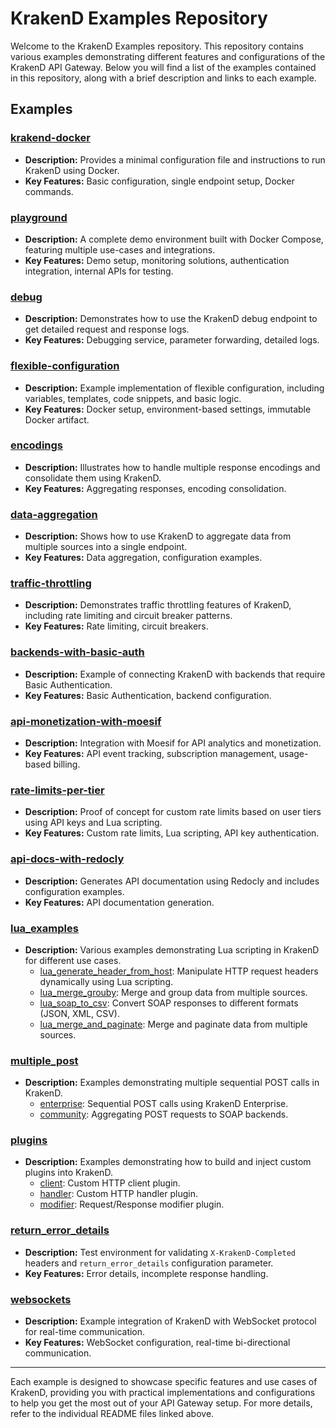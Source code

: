 # KrakenD Examples Repository

Welcome to the KrakenD Examples repository. This repository contains various examples demonstrating different features and configurations of the KrakenD API Gateway. Below you will find a list of the examples contained in this repository, along with a brief description and links to each example.

## Examples

### [krakend-docker](./krakend-docker/)
- **Description:** Provides a minimal configuration file and instructions to run KrakenD using Docker.
- **Key Features:** Basic configuration, single endpoint setup, Docker commands.

### [playground](./playground/)
- **Description:** A complete demo environment built with Docker Compose, featuring multiple use-cases and integrations.
- **Key Features:** Demo setup, monitoring solutions, authentication integration, internal APIs for testing.

### [debug](./debug/)
- **Description:** Demonstrates how to use the KrakenD debug endpoint to get detailed request and response logs.
- **Key Features:** Debugging service, parameter forwarding, detailed logs.

### [flexible-configuration](./flexible-configuration/)
- **Description:** Example implementation of flexible configuration, including variables, templates, code snippets, and basic logic.
- **Key Features:** Docker setup, environment-based settings, immutable Docker artifact.

### [encodings](./encodings/)
- **Description:** Illustrates how to handle multiple response encodings and consolidate them using KrakenD.
- **Key Features:** Aggregating responses, encoding consolidation.

### [data-aggregation](./data-aggregation/)
- **Description:** Shows how to use KrakenD to aggregate data from multiple sources into a single endpoint.
- **Key Features:** Data aggregation, configuration examples.

### [traffic-throttling](./traffic-throttling/)
- **Description:** Demonstrates traffic throttling features of KrakenD, including rate limiting and circuit breaker patterns.
- **Key Features:** Rate limiting, circuit breakers.

### [backends-with-basic-auth](./backends-with-basic-auth/)
- **Description:** Example of connecting KrakenD with backends that require Basic Authentication.
- **Key Features:** Basic Authentication, backend configuration.

### [api-monetization-with-moesif](./api-monetization-with-moesif/)
- **Description:** Integration with Moesif for API analytics and monetization.
- **Key Features:** API event tracking, subscription management, usage-based billing.

### [rate-limits-per-tier](./rate-limits-per-tier/)
- **Description:** Proof of concept for custom rate limits based on user tiers using API keys and Lua scripting.
- **Key Features:** Custom rate limits, Lua scripting, API key authentication.

### [api-docs-with-redocly](./api-docs-with-redocly/)
- **Description:** Generates API documentation using Redocly and includes configuration examples.
- **Key Features:** API documentation generation.

### [lua_examples](./lua_examples/)
- **Description:** Various examples demonstrating Lua scripting in KrakenD for different use cases.
    - [lua_generate_header_from_host](./lua_examples/lua_generate_header_from_host/): Manipulate HTTP request headers dynamically using Lua scripting.
    - [lua_merge_grouby](./lua_examples/lua_merge_grouby/): Merge and group data from multiple sources.
    - [lua_soap_to_csv](./lua_examples/lua_soap_to_csv/): Convert SOAP responses to different formats (JSON, XML, CSV).
    - [lua_merge_and_paginate](./lua_examples/lua_merge_and_paginate/): Merge and paginate data from multiple sources.

### [multiple_post](./multiple_post/)
- **Description:** Examples demonstrating multiple sequential POST calls in KrakenD.
    - [enterprise](./multiple_post/enterprise/): Sequential POST calls using KrakenD Enterprise.
    - [community](./multiple_post/community/): Aggregating POST requests to SOAP backends.

### [plugins](./plugins/)
- **Description:** Examples demonstrating how to build and inject custom plugins into KrakenD.
    - [client](./plugins/client/): Custom HTTP client plugin.
    - [handler](./plugins/handler/): Custom HTTP handler plugin.
    - [modifier](./plugins/modifier/): Request/Response modifier plugin.

### [return_error_details](./return_error_details/)
- **Description:** Test environment for validating `X-KrakenD-Completed` headers and `return_error_details` configuration parameter.
- **Key Features:** Error details, incomplete response handling.

### [websockets](./websockets/)
- **Description:** Example integration of KrakenD with WebSocket protocol for real-time communication.
- **Key Features:** WebSocket configuration, real-time bi-directional communication.

---

Each example is designed to showcase specific features and use cases of KrakenD, providing you with practical implementations and configurations to help you get the most out of your API Gateway setup. For more details, refer to the individual README files linked above.
